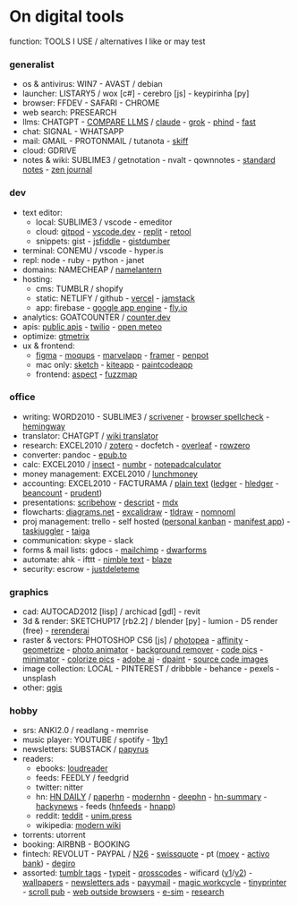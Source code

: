 # On digital tools

function: TOOLS I USE / alternatives I like or may test

### generalist

- os & antivirus: WIN7 - AVAST / debian
- launcher: LISTARY5 / wox [c#] - cerebro [js] - keypirinha [py]
- browser: FFDEV - SAFARI - CHROME
- web search: PRESEARCH
- llms: CHATGPT - [COMPARE LLMS](https://chat.lmsys.org) / [claude](https://claude.ai) - [grok](https://grok.x.ai) - [phind](https://www.phind.com) - [fast](https://fastsdxl.ai)
- chat: SIGNAL - WHATSAPP
- mail: GMAIL - PROTONMAIL / tutanota - [skiff](https://skiff.com)
- cloud: GDRIVE 
- notes & wiki: SUBLIME3 / getnotation - nvalt - qownnotes - [standard notes](https://standardnotes.org) - [zen journal](https://thezenjournal.com)

### dev

- text editor:
	- local: SUBLIME3 / vscode - emeditor
	- cloud: [gitpod](https://www.gitpod.io) - [vscode.dev](https://vscode.dev) - [replit](https://repl.it) - [retool](https://retool.com)
	- snippets: gist - [jsfiddle](https://jsfiddle.net) - [gistdumber](https://gist.dumber.app)
- terminal: CONEMU / vscode - hyper.is
- repl: node - ruby - python - janet
- domains: NAMECHEAP / [namelantern](https://namelantern.com)
- hosting:
	- cms: TUMBLR / shopify
	- static: NETLIFY / github - [vercel](https://vercel.com) - [jamstack](https://jamstack.org/generators)
	- app: firebase - [google app engine](https://cloud.google.com/appengine) - [fly.io](https://fly.io)
- analytics: GOATCOUNTER / [counter.dev](https://counter.dev)
- apis: [public apis](https://github.com/public-apis/public-apis) - [twilio](https://www.twilio.com) - [open meteo](https://open-meteo.com/en/docs)
- optimize: [gtmetrix](https://gtmetrix.com)
- ux & frontend:
	- [figma](https://www.figma.com) - [moqups](https://moqups.com) - [marvelapp](https://marvelapp.com) - [framer](https://www.framer.com) - [penpot](https://penpot.app)
	- mac only: [sketch](https://www.sketch.com) - [kiteapp](https://kiteapp.co/) - [paintcodeapp](https://www.paintcodeapp.com)
	- frontend: [aspect](https://aspect.app) - [fuzzmap](https://www.fuzzmap.io)

### office

- writing: WORD2010 - SUBLIME3 / [scrivener](https://www.literatureandlatte.com/scrivener/overview) - [browser spellcheck](https://languagetool.org/spellchecking-portuguese) - [hemingway](www.hemingwayapp.com)
- translator: CHATGPT / [wiki translator](https://wikitranslator.github.io)
- research: EXCEL2010 / [zotero](https://www.zotero.org) - docfetch - [overleaf](https://www.overleaf.com) - [rowzero](https://rowzero.io)
- converter: pandoc - [epub.to](https://epub.to)
- calc: EXCEL2010 / [insect](https://insect.sh) - [numbr](https://numbr.dev) - [notepadcalculator](https://notepadcalculator.com)
- money management: EXCEL2010 / [lunchmoney](https://lunchmoney.app)
- accounting: EXCEL2010 - FACTURAMA / [plain text](https://plaintextaccounting.org) ([ledger](https://www.ledger-cli.org) - [hledger](https://hledger.org) - [beancount](https://awesome-beancount.com) - [prudent](https://prudent.me))
- presentations: [scribehow](https://scribehow.com) - [descript](https://www.descript.com) - [mdx](https://mdxjs.com) 
- flowcharts: [diagrams.net](https://app.diagrams.net) - [excalidraw](https://excalidraw.com) - [tldraw](https://www.tldraw.com) - [nomnoml](https://nomnoml.com)
- proj management: trello - self hosted ([personal kanban](https://personalkanban.js.org) - [manifest app](https://www.manifest.app)) - [taskjuggler](https://taskjuggler.org) - [taiga](https://www.taiga.io)
- communication: skype - slack
- forms & mail lists: gdocs - [mailchimp](https://mailchimp.com) - [dwarforms](https://dwarform.pages.dev)
- automate: ahk - ifttt - [nimble text](https://nimbletext.com) - [blaze](https://blaze.today)
- security: escrow - [justdeleteme](https://backgroundchecks.org/justdeleteme)

### graphics

- cad: AUTOCAD2012 [lisp] / archicad [gdl] - revit
- 3d & render: SKETCHUP17 [rb2.2] / blender [py] - lumion - D5 render (free) - [rerenderai](https://rerenderai.com/)
- raster & vectors: PHOTOSHOP CS6 [js] / [photopea](https://www.photopea.com) - [affinity](https://affinity.serif.com) - [geometrize](https://www.geometrize.co.uk) - [photo animator](https://www.myheritage.com.pt/deep-nostalgia) - [background remover](https://www.photoroom.com/background-remover) - [code pics](https://carbon.now.sh) - [minimator](https://minimator.app) - [colorize pics](https://palette.fm/color/filters) - [adobe ai](https://www.adobe.com/sensei/generative-ai/firefly.html) - [dpaint](https://www.stef.be/dpaint/) - [source code images](https://chalk.ist)
- image collection: LOCAL - PINTEREST / dribbble - behance - pexels - unsplash
- other: [qgis](https://qgis.org/en/site/)

### hobby

- srs: ANKI2.0 / readlang - memrise
- music player: YOUTUBE / spotify - [1by1](https://mpesch3.de/1by1.html)
- newsletters: SUBSTACK / [papyrus](https://papyrus.so)
- readers:
	- ebooks: [loudreader](https://www.loudreader.com)
	- feeds: FEEDLY / feedgrid
	- twitter: nitter
	- hn: [HN DAILY](https://www.daemonology.net/hn-daily) / [paperhn](https://www.wolfgangfaust.com/project/paper-hn) - [modernhn](https://www.modernhn.com/) - [deephn](https://deephn.org) - [hn-summary](https://hn-summary.github.io) - [hackynews](https://hackyournews.com) - feeds ([hnfeeds](https://hnrss.github.io) - [hnapp](https://hnapp.com))
	- reddit: [teddit](https://teddit.net) - [unim.press](https://unim.press)
	- wikipedia: [modern wiki](https://www.modernwiki.app)
- torrents: utorrent 
- booking: AIRBNB - BOOKING
- fintech: REVOLUT - PAYPAL / [N26](https://n26.com) - [swissquote](https://en.swissquote.com) - pt ([moey](https://www.moey.pt) - [activo bank](https://www.activobank.pt)) - [degiro](https://www.degiro.pt) 
- assorted: [tumblr tags](https://tags.circumfluo.us) - [typeit](https://typeitjs.com) - [qrosscodes](https://qrosscodes.com) - wificard ([v1](https://wificard.io)/[v2](https://zdgeier.github.io/wifi-code)) - [wallpapers](https://tanck.nl/wallpaper) - [newsletters ads](https://upstart.me/search/index.php) - [payymail](https://payymail.com) - [magic workcycle](http://www.magicworkcycle.com) - [tinyprinter](https://tinyprinter.club) - [scroll pub](https://scroll.pub/) - [web outside browsers](https://woob.tech) - [e-sim](https://www.airalo.com) - [research](https://quarto.org)